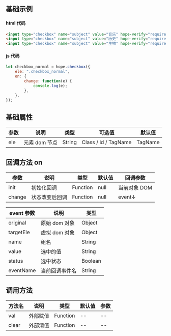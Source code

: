 ## 基础示例

#### html 代码

```html
<input type="checkbox" name="subject" value="音乐" hope-verify="required" />
<input type="checkbox" name="subject" value="历史" hope-verify="required" />
<input type="checkbox" name="subject" value="生物" hope-verify="required" />
```

#### js 代码

```javascript
let checkbox_normal = hope.checkbox({
    ele: ".checkbox_normal",
    on: {
        change: function(e) {
            console.log(e);
        },
    },
});
```

## 基础属性

| 参数 | 说明          | 类型   | 可选值               | 默认值  |
| ---- | ------------- | ------ | -------------------- | ------- |
| ele  | 元素 dom 节点 | String | Class / id / TagName | TagName |

## 回调方法 on

| 参数   | 说明           | 类型     | 默认值 | 回调参数     |
| ------ | -------------- | -------- | ------ | ------------ |
| init   | 初始化回调     | Function | null   | 当前对象 DOM |
| change | 状态改变后回调 | Function | null   | event↓       |

| event 参数 | 说明           | 类型    |
| ---------- | -------------- | ------- |
| original   | 原始 dom 对象  | Object  |
| targetEle  | 虚拟 dom 对象  | Object  |
| name       | 组名           | String  |
| value      | 选中的值       | String  |
| status     | 选中状态       | Boolean |
| eventName  | 当前回调事件名 | String  |

## 调用方法

| 方法名 | 说明     | 类型     | 默认值 | 参数 |
| ------ | -------- | -------- | ------ | ---- |
| val    | 外部赋值 | Function | --     | --   |
| clear  | 外部清值 | Function | --     | --   |
